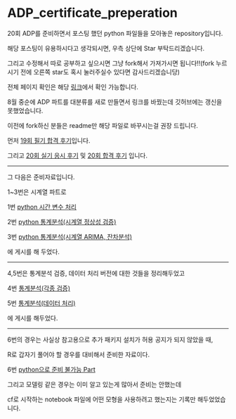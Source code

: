 # ADP_certificate_preperation

20회 ADP를 준비하면서 포스팅 했던 python 파일들을 모아놓은 repository입니다.

해당 포스팅이 유용하시다고 생각되시면, 우측 상단에 Star 부탁드리겠습니다.

그리고 수정해서 따로 공부하고 싶으시면 그냥 fork해서 가져가시면 됩니다!!(fork 누르시기 전에 오른쪽 star도 혹시 눌러주실수 있다면 감사드리겠습니당)

전체 페이지 확인은 해당 [링크](https://bluemumin.github.io/category/adp/)에서 확인 가능합니다.

8월 중순에 ADP 파트를 대분류를 새로 만들면서 링크를 바꿨는데 깃허브에는 갱신을 못했었습니다.

이전에 fork하신 분들은 readme만 해당 파일로 바꾸시는걸 권장 드립니다.

먼저 [19회 필기 합격 후기](https://bluemumin.github.io/adp/2021/01/04/ADP-19%ED%9A%8C-ADP-%ED%95%84%EA%B8%B0-%ED%95%A9%EA%B2%A9-%ED%9B%84%EA%B8%B0/)입니다.

그리고 [20회 실기 응시 후기](https://bluemumin.github.io/adp/2021/03/27/ADP-20adp/) 및 [20회 합격 후기](https://bluemumin.github.io/adp/2021/05/03/ADP-20adp%ED%95%A9%EA%B2%A9/) 입니다.

------------------------------------------------------------------------

그 다음은 준비자료입니다.

1~3번은 시계열 파트로

1번 [python 시간 변수 처리](https://bluemumin.github.io/adp/2021/03/08/ADP-20%ED%9A%8C-ADP-%EC%8B%A4%EA%B8%B0-python-%EC%8B%9C%EA%B0%84-%EB%B3%80%EC%88%98-%EC%B2%98%EB%A6%AC/)

2번 [python 통계분석(시계열 정상성 검증) ](https://bluemumin.github.io/adp/2021/03/09/ADP-20%ED%9A%8C-ADP-%EC%8B%A4%EA%B8%B0-python-%ED%86%B5%EA%B3%84%EB%B6%84%EC%84%9D(%EC%8B%9C%EA%B3%84%EC%97%B4-%EC%A0%95%EC%83%81%EC%84%B1-%EA%B2%80%EC%A6%9D)/)

3번 [python 통계분석(시계열 ARIMA, 잔차분석)](https://bluemumin.github.io/adp/2021/03/10/ADP-20%ED%9A%8C-ADP-%EC%8B%A4%EA%B8%B0-python-%ED%86%B5%EA%B3%84%EB%B6%84%EC%84%9D(Arima,-%EC%9E%94%EC%B0%A8%EB%B6%84%EC%84%9D)/)

에 게시를 해 두었다.

------------------------------------------------------------------------

4,5번은 통계분석 검증, 데이터 처리 버전에 대한 것들을 정리해두었고

4번 [통계분석(각종 검증)](https://bluemumin.github.io/adp/2021/03/14/ADP-20%ED%9A%8C-ADP-%EC%8B%A4%EA%B8%B0-python-%ED%86%B5%EA%B3%84%EB%B6%84%EC%84%9D(%EA%B0%81%EC%A2%85-%ED%86%B5%EA%B3%84-%EB%B6%84%EC%84%9D)/)

5번 [통계분석(데이터 처리)](https://bluemumin.github.io/adp/2021/03/16/ADP-20%ED%9A%8C-ADP-%EC%8B%A4%EA%B8%B0-python-%ED%86%B5%EA%B3%84%EB%B6%84%EC%84%9D(%EB%8D%B0%EC%9D%B4%ED%84%B0-%EC%B2%98%EB%A6%AC)/)

에 게시를 해두었다.

------------------------------------------------------------------------

6번의 경우는 사실상 참고용으로 추가 패키지 설치가 허용 공지가 되지 않았을 때,

R로 갑자기 풀어야 할 경우를 대비해서 준비한 자료이다.

6번 [python으로 준비 불가능 Part](https://bluemumin.github.io/adp/2021/03/17/ADP-20%ED%9A%8C-ADP-%EC%8B%A4%EA%B8%B0-R-%ED%9A%8C%EA%B7%80%EB%B6%84%EC%84%9D-SOM/)

그리고 모델링 같은 경우는 이미 알고 있는게 많아서 준비는 안했는데

cf로 시작하는 notebook 파일에 어떤 모형을 사용하려고 했는지는 기록만 해두었었습니다.
